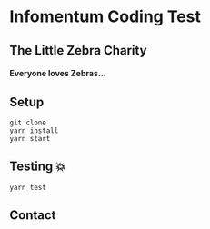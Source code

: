 # Infomentum Coding Test 

## The Little Zebra Charity 
#### Everyone loves Zebras...

## Setup 

```
git clone 
yarn install 
yarn start 
```

## Testing :boom: 

```
yarn test 
``` 

## Contact 
